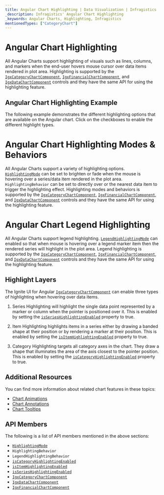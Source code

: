 ```yaml
---
title: Angular Chart Highlighting | Data Visualization | Infragistics
_description: Infragistics' Angular Chart Highlighting
_keywords: Angular Charts, Highlighting, Infragistics
mentionedTypes: ["CategoryChart"]
---
```


# Angular Chart Highlighting

All Angular Charts support highlighting of visuals such as lines, columns, and markers when the end-user hovers mouse cursor over data items rendered in plot area. Highlighting is supported by the [`IgxCategoryChartComponent`]({environment:dvApiBaseUrl}/products/ignite-ui-angular/api/docs/typescript/latest/classes/igxcategorychartcomponent.html), [`IgxFinancialChartComponent`]({environment:dvApiBaseUrl}/products/ignite-ui-angular/api/docs/typescript/latest/classes/igxfinancialchartcomponent.html), and [`IgxDataChartComponent`]({environment:dvApiBaseUrl}/products/ignite-ui-angular/api/docs/typescript/latest/classes/igxdatachartcomponent.html) controls and they have the same API for using the highlighting feature.

## Angular Chart Highlighting Example

The following example demonstrates the different highlighting options that are available on the Angular chart. Click on the checkboxes to enable the different highlight types.

<code-view style="height: 500px"
           data-demos-base-url="{environment:dvDemosBaseUrl}"
           iframe-src="{environment:dvDemosBaseUrl}/charts/category-chart-column-chart-with-highlighting"
           alt="Angular Highlighting Example"
           github-src="charts/category-chart/category-chart-column-chart-with-highlighting">
</code-view>

<div class="divider--half"></div>

# Angular Chart Highlighting Modes & Behaviors

All Angular Charts support a variety of highlighting options. [`HighlightingMode`]({environment:dvApiBaseUrl}/products/ignite-ui-angular/api/docs/typescript/latest/enums/highlightingmode.html) can be set to brighten or fade when the mouse is hovering over a series/data item rendered in the plot area. `HighlightingBehavior` can be set to directly over or the nearest data item to trigger the highlighting effect. Highlighting modes and behaviors is supported by the [`IgxCategoryChartComponent`]({environment:dvApiBaseUrl}/products/ignite-ui-angular/api/docs/typescript/latest/classes/igxcategorychartcomponent.html), [`IgxFinancialChartComponent`]({environment:dvApiBaseUrl}/products/ignite-ui-angular/api/docs/typescript/latest/classes/igxfinancialchartcomponent.html), and [`IgxDataChartComponent`]({environment:dvApiBaseUrl}/products/ignite-ui-angular/api/docs/typescript/latest/classes/igxdatachartcomponent.html) controls and they have the same API for using the highlighting feature.

# Angular Chart Legend Highlighting

All Angular Charts support legend highlighting. [`LegendHighlightingMode`]({environment:dvApiBaseUrl}/products/ignite-ui-angular/api/docs/typescript/latest/enums/legendhighlightingmode.html) can enabled so that when mouse is hovering over a legend marker item then the rendered series will highlight in the plot area. Legend highlighting is supported by the [`IgxCategoryChartComponent`]({environment:dvApiBaseUrl}/products/ignite-ui-angular/api/docs/typescript/latest/classes/igxcategorychartcomponent.html), [`IgxFinancialChartComponent`]({environment:dvApiBaseUrl}/products/ignite-ui-angular/api/docs/typescript/latest/classes/igxfinancialchartcomponent.html), and [`IgxDataChartComponent`]({environment:dvApiBaseUrl}/products/ignite-ui-angular/api/docs/typescript/latest/classes/igxdatachartcomponent.html) controls and they have the same API for using the highlighting feature.

## Highlight Layers

The Ignite UI for Angular [`IgxCategoryChartComponent`]({environment:dvApiBaseUrl}/products/ignite-ui-angular/api/docs/typescript/latest/classes/igxcategorychartcomponent.html) can enable three types of highlighting when hovering over data items.

1.  Series Highlighting will highlight the single data point represented by a marker or column when the pointer is positioned over it. This is enabled by setting the [`isSeriesHighlightingEnabled`]({environment:dvApiBaseUrl}/products/ignite-ui-angular/api/docs/typescript/latest/classes/igxdomainchartcomponent.html#isserieshighlightingenabled) property to true.

2.  Item Highlighting highlights items in a series either by drawing a banded shape at their position or by rendering a marker at their position. This is enabled by setting the [`isItemHighlightingEnabled`]({environment:dvApiBaseUrl}/products/ignite-ui-angular/api/docs/typescript/latest/classes/igxcategorychartcomponent.html#isitemhighlightingenabled) property to true.

3.  Category Highlighting targets all category axes in the chart. They draw a shape that illuminates the area of the axis closest to the pointer position. This is enabled by setting the [`isCategoryHighlightingEnabled`]({environment:dvApiBaseUrl}/products/ignite-ui-angular/api/docs/typescript/latest/classes/igxcategorychartcomponent.html#iscategoryhighlightingenabled) property to true.

## Additional Resources

You can find more information about related chart features in these topics:

-   [Chart Animations](chart-animations.md)
-   [Chart Annotations](chart-annotations.md)
-   [Chart Tooltips](chart-tooltips.md)

## API Members

The following is a list of API members mentioned in the above sections:

-   [`HighlightingMode`]({environment:dvApiBaseUrl}/products/ignite-ui-angular/api/docs/typescript/latest/enums/highlightingmode.html)
-   `HighlightingBehavior`
-   `LegendHighlightingBehavior`
-   [`isCategoryHighlightingEnabled`]({environment:dvApiBaseUrl}/products/ignite-ui-angular/api/docs/typescript/latest/classes/igxcategorychartcomponent.html#iscategoryhighlightingenabled)
-   [`isItemHighlightingEnabled`]({environment:dvApiBaseUrl}/products/ignite-ui-angular/api/docs/typescript/latest/classes/igxcategorychartcomponent.html#isitemhighlightingenabled)
-   [`isSeriesHighlightingEnabled`]({environment:dvApiBaseUrl}/products/ignite-ui-angular/api/docs/typescript/latest/classes/igxdomainchartcomponent.html#isserieshighlightingenabled)
-   [`IgxCategoryChartComponent`]({environment:dvApiBaseUrl}/products/ignite-ui-angular/api/docs/typescript/latest/classes/igxcategorychartcomponent.html)
-   [`IgxDataChartComponent`]({environment:dvApiBaseUrl}/products/ignite-ui-angular/api/docs/typescript/latest/classes/igxdatachartcomponent.html)
-   [`IgxFinancialChartComponent`]({environment:dvApiBaseUrl}/products/ignite-ui-angular/api/docs/typescript/latest/classes/igxfinancialchartcomponent.html)
